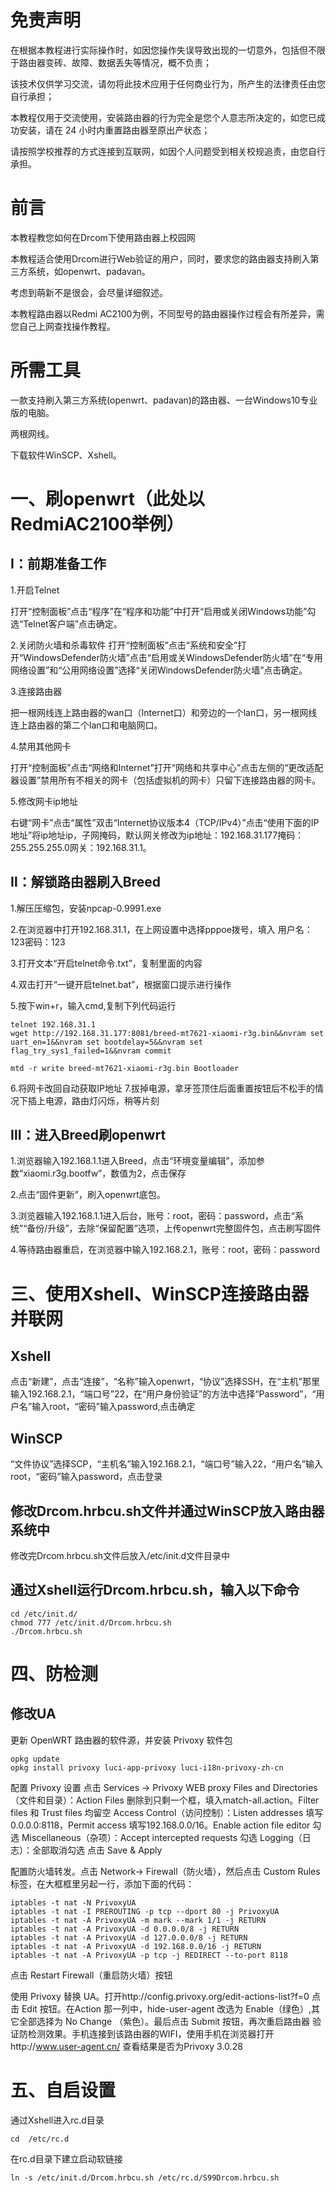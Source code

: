 # 免责声明
在根据本教程进行实际操作时，如因您操作失误导致出现的一切意外，包括但不限于路由器变砖、故障、数据丢失等情况，概不负责；

该技术仅供学习交流，请勿将此技术应用于任何商业行为，所产生的法律责任由您自行承担；

本教程仅用于交流使用，安装路由器的行为完全是您个人意志所决定的，如您已成功安装，请在 24 小时内重置路由器至原出产状态；

请按照学校推荐的方式连接到互联网，如因个人问题受到相关校规追责，由您自行承担。
# 前言
本教程教您如何在Drcom下使用路由器上校园网

本教程适合使用Drcom进行Web验证的用户，同时，要求您的路由器支持刷入第三方系统，如openwrt、padavan。

考虑到萌新不是很会，会尽量详细叙述。

本教程路由器以Redmi AC2100为例，不同型号的路由器操作过程会有所差异，需您自己上网查找操作教程。

# 所需工具
一款支持刷入第三方系统(openwrt、padavan)的路由器、一台Windows10专业版的电脑。

两根网线。

下载软件WinSCP、Xshell。

# 一、刷openwrt（此处以RedmiAC2100举例）
## Ⅰ：前期准备工作
1.开启Telnet

打开“控制面板”点击“程序”在“程序和功能”中打开“启用或关闭Windows功能”勾选“Telnet客户端”点击确定。

2.关闭防火墙和杀毒软件
打开“控制面板”点击“系统和安全”打开“WindowsDefender防火墙”点击“启用或关WindowsDefender防火墙”在“专用网络设置”和“公用网络设置”选择“关闭WindowsDefender防火墙”点击确定。

3.连接路由器

把一根网线连上路由器的wan口（Internet口）和旁边的一个lan口，另一根网线连上路由器的第二个lan口和电脑网口。

4.禁用其他网卡

打开“控制面板”点击“网络和Internet”打开“网络和共享中心”点击左侧的“更改适配器设置”禁用所有不相关的网卡（包括虚拟机的网卡）只留下连接路由器的网卡。

5.修改网卡ip地址

右键“网卡”点击“属性”双击“Internet协议版本4（TCP/IPv4）”点击“使用下面的IP地址”将ip地址ip，子网掩码，默认网关修改为ip地址：192.168.31.177掩码：255.255.255.0网关：192.168.31.1。

## Ⅱ：解锁路由器刷入Breed

1.解压压缩包，安装npcap-0.9991.exe
        
2.在浏览器中打开192.168.31.1，在上网设置中选择pppoe拨号，填入 用户名：123密码：123
        
3.打开文本“开启telnet命令.txt”，复制里面的内容
        
4.双击打开“一键开启telnet.bat”，根据窗口提示进行操作
        
5.按下win+r，输入cmd,复制下列代码运行
```
telnet 192.168.31.1
wget http://192.168.31.177:8081/breed-mt7621-xiaomi-r3g.bin&&nvram set uart_en=1&&nvram set bootdelay=5&&nvram set flag_try_sys1_failed=1&&nvram commit

mtd -r write breed-mt7621-xiaomi-r3g.bin Bootloader
```
6.将网卡改回自动获取IP地址
7.拔掉电源，拿牙签顶住后面重置按钮后不松手的情况下插上电源，路由灯闪烁，稍等片刻
## Ⅲ：进入Breed刷openwrt

1.浏览器输入192.168.1.1进入Breed，点击“环境变量编辑”，添加参数“xiaomi.r3g.bootfw”，数值为2，点击保存

2.点击“固件更新”，刷入openwrt底包。

3.浏览器输入192.168.1.1进入后台，账号：root，密码：password，点击“系统”“备份/升级”，去除“保留配置”选项，上传openwrt完整固件包，点击刷写固件

4.等待路由器重启，在浏览器中输入192.168.2.1，账号：root，密码：password
# 三、使用Xshell、WinSCP连接路由器并联网
## Xshell

点击“新建”，点击“连接”，“名称”输入openwrt，“协议”选择SSH，在“主机”那里输入192.168.2.1，“端口号”22，在“用户身份验证”的方法中选择“Password”，“用户名”输入root，“密码”输入password,点击确定
## WinSCP

“文件协议”选择SCP，“主机名”输入192.168.2.1，“端口号”输入22，“用户名”输入root，“密码”输入password，点击登录

## 修改Drcom.hrbcu.sh文件并通过WinSCP放入路由器系统中

修改完Drcom.hrbcu.sh文件后放入/etc/init.d文件目录中
## 通过Xshell运行Drcom.hrbcu.sh，输入以下命令
```
cd /etc/init.d/
chmod 777 /etc/init.d/Drcom.hrbcu.sh
./Drcom.hrbcu.sh
```

# 四、防检测
## 修改UA
更新 OpenWRT 路由器的软件源，并安装 Privoxy 软件包
```
opkg update
opkg install privoxy luci-app-privoxy luci-i18n-privoxy-zh-cn
```

配置 Privoxy 设置
点击 Services -> Privoxy WEB proxy
Files and Directories（文件和目录）：Action Files 删除到只剩一个框，填入match-all.action。Filter files 和 Trust files 均留空
Access Control（访问控制）：Listen addresses 填写0.0.0.0:8118，Permit access 填写192.168.0.0/16。Enable action file editor 勾选
Miscellaneous（杂项）：Accept intercepted requests 勾选
Logging（日志）：全部取消勾选
点击 Save & Apply

配置防火墙转发。点击 Network-> Firewall（防火墙），然后点击 Custom Rules 标签，在大框框里另起一行，添加下面的代码：
```
iptables -t nat -N PrivoxyUA
iptables -t nat -I PREROUTING -p tcp --dport 80 -j PrivoxyUA
iptables -t nat -A PrivoxyUA -m mark --mark 1/1 -j RETURN
iptables -t nat -A PrivoxyUA -d 0.0.0.0/8 -j RETURN
iptables -t nat -A PrivoxyUA -d 127.0.0.0/8 -j RETURN
iptables -t nat -A PrivoxyUA -d 192.168.0.0/16 -j RETURN
iptables -t nat -A PrivoxyUA -p tcp -j REDIRECT --to-port 8118
```
点击 Restart Firewall（重启防火墙）按钮

使用 Privoxy 替换 UA。打开http://config.privoxy.org/edit-actions-list?f=0 点击 Edit 按钮。在Action 那一列中，hide-user-agent 改选为 Enable（绿色）,其它全部选择为 No Change （紫色）。最后点击 Submit 按钮，再次重启路由器
验证防检测效果。手机连接到该路由器的WIFI，使用手机在浏览器打开http://www.user-agent.cn/ 查看结果是否为Privoxy 3.0.28

# 五、自启设置
通过Xshell进入rc.d目录
```
cd  /etc/rc.d
```
在rc.d目录下建立启动软链接
```
ln -s /etc/init.d/Drcom.hrbcu.sh /etc/rc.d/S99Drcom.hrbcu.sh
```
